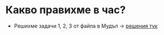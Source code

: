# Какво правихме в час?
- Решихме задачи 1, 2, 3 от файла в Мудъл -> [решения тук](https://github.com/DimitarSht/Informatics_8B_2024_2025/tree/main/Group_01/Term_01/Week_13_Flowcharts_3_11_12_2024/Solutions)